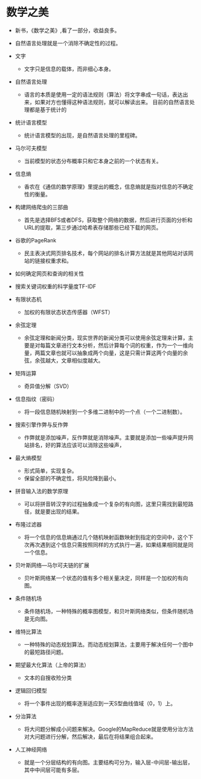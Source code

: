 # 数学之美
- 新书，《数学之美》,看了一部分，收益良多。
- 自然语言处理就是一个消除不确定性的过程。

- 文字
  - 文字只是信息的载体，而非细心本身。

- 自然语言处理
  - 语言的本质是使用一定的语法规则（算法）将文字串成一句话，表达出来，如果对方也懂得这种语法规则，就可以解读出来。
	目前的自然语言处理都是基于统计的

- 统计语言模型
  - 统计语言模型的出现，是自然语言处理的里程碑。	

- 马尔可夫模型
  - 当前模型的状态分布概率只和它本身之前的一个状态有关。

- 信息熵
  - 香农在《通信的数学原理》里提出的概念，信息熵就是指对信息的不确定性的衡量。

- 构建网络爬虫的三部曲
  - 首先是选择BFS或者DFS，获取整个网络的数据，然后进行页面的分析和URL的提取，第三步通过哈希表存储那些已经下载的网页。

- 谷歌的PageRank
  - 民主表决式网页排名技术，每个网站的排名计算方法就是其他网站对该网站的链接权重求和。

- 如何确定网页和查询的相关性

- 搜索关键词权重的科学量度TF-IDF

- 有限状态机
  - 加权的有限状态状态传感器（WFST）

- 余弦定理
  - 余弦定理和新闻分类，现实世界的新闻分类可以使用余弦定理来计算，主要是对每篇文章进行文本分析，然后计算每个词的权重，作为一个一维向量，两篇文章也就可以抽象成两个向量，这是只需计算这两个向量的余弦，余弦越大，文章相似度越大。

- 矩阵运算
  - 奇异值分解（SVD）

- 信息指纹（密码）
  - 将一段信息随机映射到一个多维二进制中的一个点（一个二进制数）。

- 搜索引擎作弊与反作弊
  - 作弊就是添加噪声，反作弊就是消除噪声。主要就是添加一些噪声提升网站排名，好的算法应该可以消除这些噪声，

- 最大熵模型
  - 形式简单，实现复杂。
  - 保留全部的不确定性，将风险降到最小。

- 拼音输入法的数学原理
  - 可以将拼音转汉字的过程抽象成一个复杂的有向图，这里只需找到最短路径，就是要出现的结果。

- 布隆过滤器
  - 将一个信息的信息熵通过几个随机映射函数映射到指定的空间中，这个下次再次遇到这个信息只需按照同样的方式执行一遍，如果结果相同就是同一个信息。

- 贝叶斯网络—马尔可夫链的扩展
  - 贝叶斯网络某一个状态的值有多个相关量决定，同样是一个加权的有向图。

- 条件随机场
  - 条件随机场，一种特殊的概率图模型，和贝叶斯网络类似，但条件随机场是无向图。

- 维特比算法
  - 一种特殊的动态规划算法。而动态规划算法，主要用于解决任何一个图中的最短路径问题。

- 期望最大化算法（上帝的算法）
  - 文本的自搜收殓分类

- 逻辑回归模型
  - 将一个事件出现的概率逐渐适应到一天S型曲线值域（0，1）上。

- 分治算法
  - 将大问题分解成小问题来解决。Google的MapReduce就是使用分治方法对大问题进行分解，然后解决，最后在将结果组合起来。

- 人工神经网络
  - 就是一个分层结构的有向图。主要结构可分为，输入层-中间层-输出层，其中中间层可能有多层。

